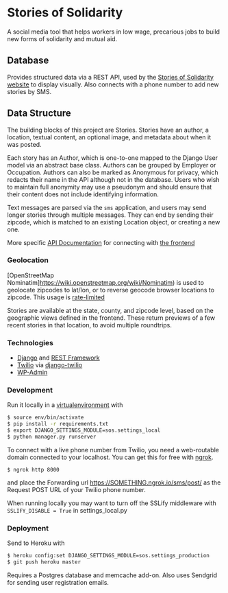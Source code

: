 # Stories of Solidarity

A social media tool that helps workers in low wage, precarious jobs to build new forms of solidarity and mutual aid.

## Database

Provides structured data via a REST API, used by the [Stories of Solidarity website](https://github.com/storiesofsolidarity/website-frontend) to display visually. Also connects with a phone number to add new stories by SMS.

## Data Structure

The building blocks of this project are Stories. Stories have an author, a location, textual content, an optional image, and metadata about when it was posted.

Each story has an Author, which is one-to-one mapped to the Django User model via an abstract base class. Authors can be grouped by Employer or Occupation. Authors can also be marked as Anonymous for privacy, which redacts their name in the API although not in the database. Users who wish to maintain full anonymity may use a pseudonym and should ensure that their content does not include identifying information.

Text messages are parsed via the `sms` application, and users may send longer stories through multiple messages. They can end by sending their zipcode, which is matched to an existing Location object, or creating a new one.

More specific [API Documentation](API_DOCUMENTATION.md) for connecting with [the frontend](https://github.com/storiesofsolidarity/website-frontend)

### Geolocation

[OpenStreetMap Nominatim]https://wiki.openstreetmap.org/wiki/Nominatim) is used to geolocate zipcodes to lat/lon, or to reverse geocode browser locations to zipcode. This usage is [rate-limited](https://operations.osmfoundation.org/policies/nominatim/)

Stories are available at the state, county, and zipcode level, based on the geographic views defined in the frontend. These return previews of a few recent stories in that location, to avoid multiple roundtrips.

### Technologies

* [Django](https://www.djangoproject.com) and [REST Framework](http://www.django-rest-framework.org)
* [Twilio](http://django-twilio.readthedocs.io) via [django-twilio](http://django-twilio.readthedocs.io)
* [WP-Admin](https://github.com/barszczmm/django-wpadmin)

### Development

Run it locally in a [virtualenvironment](https://virtualenv.pypa.io/en/stable/) with 

```bash
$ source env/bin/activate
$ pip install -r requirements.txt
$ export DJANGO_SETTINGS_MODULE=sos.settings_local
$ python manager.py runserver
```

To connect with a live phone number from Twilio, you need a web-routable domain connected to your localhost. You can get this for free with [ngrok](https://ngrok.com).

`$ ngrok http 8000`

and place the Forwarding url https://SOMETHING.ngrok.io/sms/post/ as the Request POST URL of your Twilio phone number.

When running locally you may want to turn off the SSLify middleware with `SSLIFY_DISABLE = True` in settings_local.py

### Deployment

Send to Heroku with 

```bash
$ heroku config:set DJANGO_SETTINGS_MODULE=sos.settings_production
$ git push heroku master
```

Requires a Postgres database and memcache add-on. Also uses Sendgrid for sending user registration emails.
